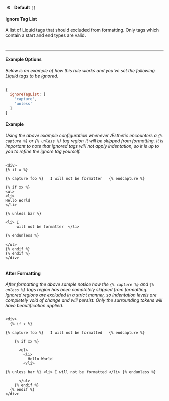 &nbsp;⚙️&nbsp;&nbsp;&nbsp;**Default** `[]`

#### Ignore Tag List

A list of Liquid tags that should excluded from formatting. Only tags which contain a start and end types are valid.

#

---

#### Example Options

_Below is an example of how this rule works and you've set the following Liquid tags to be ignored._

```js

{
  ignoreTagList: [
    'capture',
    'unless'
  ]
}


```

#### Example

*Using the above example configuration whenever Æsthetic encounters a `{% capture %}` or `{% unless %}` tag region it will be skipped from formatting. It is important to note that ignored tags will not apply indentation, so it is up to you to refine the ignore tag yourself.*

```liquid

<div>
{% if x %}

{% capture foo %}   I will not be formatter   {% endcapture %}

{% if xx %}
<ul>
<li>
Hello World
</li>

{% unless bar %}

<li> I
     will not be formatter  </li>

{% endunless %}

</ul>
{% endif %}
{% endif %}
</div>


```

#### After Formatting

*After formatting the above sample notice how the `{% capture %}` and `{% unless %}` tags region has been completely skipped from formatting. Ignored regions are excluded in a strict manner, so indentation levels are completely void of change and will persist. Only the surrounding tokens will have beautification applied.*

```liquid

<div>
  {% if x %}

{% capture foo %}   I will not be formatted   {% endcapture %}

    {% if xx %}

      <ul>
        <li>
          Hello World
        </li>

{% unless bar %} <li> I will not be formatted </li> {% endunless %}

      </ul>
    {% endif %}
  {% endif %}
</div>

```
